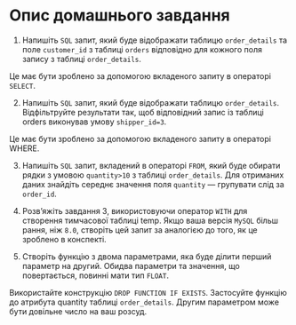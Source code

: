 # Опис домашнього завдання

1. Напишіть `SQL` запит, який буде відображати таблицю `order_details` та поле `customer_id` з таблиці `orders` відповідно для кожного поля запису з таблиці `order_details`.

Це має бути зроблено за допомогою вкладеного запиту в операторі `SELECT`.

2. Напишіть `SQL` запит, який буде відображати таблицю `order_details`. Відфільтруйте результати так, щоб відповідний запис із таблиці orders виконував умову `shipper_id=3`.

Це має бути зроблено за допомогою вкладеного запиту в операторі WHERE.

3. Напишіть `SQL` запит, вкладений в операторі `FROM`, який буде обирати рядки з умовою `quantity>10` з таблиці `order_details`. Для отриманих даних знайдіть середнє значення поля `quantity` — групувати слід за `order_id`.

4. Розв’яжіть завдання 3, використовуючи оператор `WITH` для створення тимчасової таблиці temp. Якщо ваша версія `MySQL` більш рання, ніж `8.0`, створіть цей запит за аналогією до того, як це зроблено в конспекті.

5. Створіть функцію з двома параметрами, яка буде ділити перший параметр на другий. Обидва параметри та значення, що повертається, повинні мати тип `FLOAT`.

Використайте конструкцію `DROP FUNCTION IF EXISTS`. Застосуйте функцію до атрибута quantity таблиці `order_details`. Другим параметром може бути довільне число на ваш розсуд.
